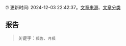 :alarm_clock: 更新时间: 2024-12-03 22:42:37。[文章来源](/README.md)、[文章分类](/TAGS.md)

## 报告


> 关键字：`报告`、`月报`



